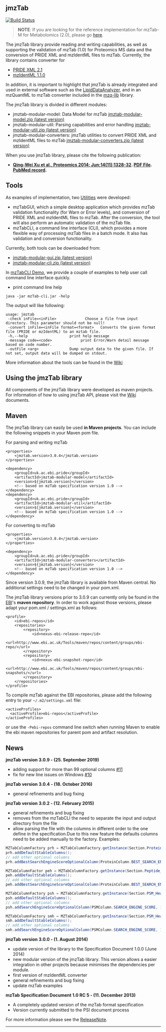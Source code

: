 ## jmzTab
[![Build Status](https://travis-ci.org/nilshoffmann/jmzTab.svg?branch=master)](https://travis-ci.org/nilshoffmann/jmzTab)

> **NOTE**:
> If you are looking for the reference implementation for mzTab-M for Metabolomics (2.0), please go [here](https://github.com/lifs-tools/jmzTab-m).

The jmzTab library provide reading and writing capabilities, as well as supporting the validation of mzTab (1.0) for Proteomics MS data and the conversion of PRIDE XML and mzIdentML files to mzTab. Currently, the library contains converter for
  * [PRIDE XML 2.1](http://www.ebi.ac.uk/pride/schemaDocumentation.do)
  * [mzIdentML 1.1.0](http://www.psidev.info/sites/default/files/mzIdentML1.1.0.xsd)


In addition, it is important to highlight that jmzTab is already integrated and used in external software such as the [LipidDataAnalyzer](http://genome.tugraz.at/lda/), and in an mzQuantML to mzTab converter included in the [mzq-lib](https://mzq-lib.googlecode.com/) library.

The jmzTab library is divided in different modules:
  * jmztab-modular-model: Data Model for mzTab [jmztab-modular-model.zip (latest version)](http://www.ebi.ac.uk/pride/resources/tools/jmztab/latest/jmztab-modular-model.zip)
  * jmztab-modular-util: Parsing capabilities and error handling [jmztab-modular-util.zip (latest version)](http://www.ebi.ac.uk/pride/resources/tools/jmztab/latest/jmztab-modular-util.zip)
  * jmztab-modular-converters: jmzTab utilities to convert PRIDE XML and mzIdentML files to mzTab [jmztab-modular-converters.zip (latest version)](http://www.ebi.ac.uk/pride/resources/tools/jmztab/latest/jmztab-modular-converters.zip)

When you use jmzTab library, please cite the following publication:

  * **[Qing-Wei Xu et al., Proteomics 2014; Jun;14(11):1328-32](http://onlinelibrary.wiley.com/doi/10.1002/pmic.201300560/abstract). [PDF File](http://onlinelibrary.wiley.com/doi/10.1002/pmic.201300560/pdf).  [PubMed record](http://www.ncbi.nlm.nih.gov/pubmed/24659499).**

## Tools

As examples of implementation, two [Utilities](https://github.com/PRIDE-Utilities/jmzTab/wiki/jmzTab-Utilities) were developed:

  * mzTabGUI, which a simple desktop application which provides mzTab validation functionality (for Warn or Error levels), and conversion of PRIDE XML and mzIdentML files to mzTab. After the conversion, the tool will also perform an automatic validation of the mzTab file.
  * mzTabCLI, a command line interface (CLI), which provides a more flexible way of processing mzTab files in a batch mode. It also has validation and conversion functionality.

Currently, both tools can be downloaded from:

  * [jmztab-modular-gui.zip (latest version)](http://www.ebi.ac.uk/pride/resources/tools/jmztab/latest/jmztab-modular-gui.zip)
  * [jmztab-modular-cli.zip (latest version)](http://www.ebi.ac.uk/pride/resources/tools/jmztab/latest/jmztab-modular-cli.zip)

In [mzTabCLI Demo](https://github.com/PRIDE-Utilities/jmzTab/blob/master/etcs/command_demo.bat), we provide a couple of examples to help user call command line interface quickly.

  * print command line help
```
java -jar mzTab-cli.jar -help
```
The output will like following:
```
usage: jmztab
 -check inFile=<inFile>             Choose a file from input directory. This parameter should not be null!
 -convert inFile=<inFile format=<format>   Converts the given format file (PRIDE or mzIdentML) to an mztab file.
 -h,--help                   print help message
 -message code=<code>             print Error/Warn detail message based on code number.
 -outFile <arg>              Dump output data to the given file. If not set, output data will be dumped on stdout.
```

More information about the tools can be found in the [Wiki](https://github.com/PRIDE-Utilities/jmzTab/wiki/jmzTab-Utilities)

## Using the jmzTab library

All components of the jmzTab library were developed as maven projects. For information of how to using jmzTab API, please visit the [Wiki](https://github.com/PRIDE-Utilities/jmzTab/wiki) documents.

## Maven

The jmzTab library can easily be used **in Maven projects**. You can include the following snippets in your Maven pom file.

For parsing and writing mzTab

```
<properties>
    <jmztab.version>3.0.4</jmztab.version>
</properties>

<dependency>
    <groupId>uk.ac.ebi.pride</groupId>
    <artifactId>jmztab-modular-model</artifactId>
    <version>${jmztab.version}</version>
    <!-- based on mzTab specification version 1.0 -->
</dependency>
<dependency>
    <groupId>uk.ac.ebi.pride</groupId>
    <artifactId>jmztab-modular-util</artifactId>
    <version>${jmztab.version}</version>
    <!-- based on mzTab specification version 1.0 -->
</dependency>
```

For converting to mzTab

```
<properties>
    <jmztab.version>3.0.4</jmztab.version>
</properties>

<dependency>
    <groupId>uk.ac.ebi.pride</groupId>
    <artifactId>jmztab-modular-converters</artifactId>
    <version>${jmztab.version}</version>
    <!-- based on mzTab specification version 1.0 -->
</dependency>
```

Since version 3.0.9, the jmzTab library is available from Maven central. No additional settings need to be changed in your pom.xml.

The jmzTab library versions prior to 3.0.9 can currently only be found in the [EBI](http://www.ebi.ac.uk)'s **maven repository**. 
In order to work against those versions, please adapt your pom.xml / settings.xml as follows:

```
<profile>
    <id>ebi-repos</id>
    <repositories>
        <repository>
            <id>nexus-ebi-release-repo</id>
            <url>http://www.ebi.ac.uk/Tools/maven/repos/content/groups/ebi-repo/</url>
        </repository>
        <repository>
            <id>nexus-ebi-snapshot-repo</id>
            <url>http://www.ebi.ac.uk/Tools/maven/repos/content/groups/ebi-snapshots/</url>
        </repository>
    </repositories>
</profile>
```

To compile mzTab against the EBI repositories, please add the following entry to your `~/.m2/settings.xml` file:

```
<activeProfiles>
  <activeProfile>ebi-repos</activeProfile>
</activeProfiles>
```

or use the `-Pebi-repos` command line switch when running Maven to enable the ebi maven repositories for parent pom
and artifact resolution.

## News
**jmzTab version 3.0.9 - (25. September 2019)**
  * adding support for more than 99 optional columns [#11](https://github.com/PRIDE-Utilities/jmzTab/issues/11)
  * fix for new line issues on Windows [#10](https://github.com/PRIDE-Utilities/jmzTab/issues/10)

**jmzTab version 3.0.4 - (18. October 2016)**
  * general refinements and bug fixing

**jmzTab version 3.0.2 - (12. February 2015)**
  * general refinements and bug fixing
  * removes from the mzTabCLI the need to separate the input and output directory from the file
  * allow parsing the file with the columns in different order to the one define in the specification.Due to this new feature the defaults columns need to be added manually to the factory. Examples:

``` java
MZTabColumnFactory prh = MZTabColumnFactory.getInstance(Section.Protein_Header);
prh.addDefaultStableColumns();
// add other optional columns
prh.addBestSearchEngineScoreOptionalColumn(ProteinColumn.BEST_SEARCH_ENGINE_SCORE, 1);

MZTabColumnFactor peh = MZTabColumnFactory.getInstance(Section.Peptide_Header);
peh.addDefaultStableColumns();
// add other optional columns
peh.addBestSearchEngineScoreOptionalColumn(ProteinColumn.BEST_SEARCH_ENGINE_SCORE, 1);

MZTabColumnFactory psh = MZTabColumnFactory.getInstance(Section.PSM_Header);
psh.addDefaultStableColumns();
// add other optional columns
psh.addSearchEngineScoreOptionalColumn(PSMColumn.SEARCH_ENGINE_SCORE, 1, null);

MZTabColumnFactory smh = MZTabColumnFactory.getInstance(Section.PSM_Header);
smh.addDefaultStableColumns();
// add other optional columns
smh.addSearchEngineScoreOptionalColumn(PSMColumn.SEARCH_ENGINE_SCORE, 1, null);
```

**jmzTab version 3.0.0 - (1. August 2014)**
  * update version of the library to the Specification Document 1.0.0 (June 2014)
  * new modular version of the jmzTab library. This version allows a easier integration in other projects because minimises the dependencies per module.
  * first version of mzIdentML converter
  * general refinements and bug fixing
  * update mzTab examples

**mzTab Specification Document 1.0 RC 5 - (11. December 2013)**
  * A completely updated version of the mzTab format specification
  * Version currently submitted to the PSI document process

For more information please see the [ReleaseNote](https://github.com/PRIDE-Utilities/jmzTab/wiki/jmztab-ReleaseNotes).


---
